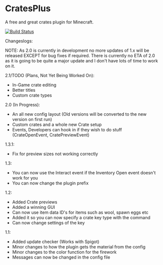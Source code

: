 CratesPlus
=====================

A free and great crates plugin for Minecraft.


[![Build Status](http://ci.connorlinfoot.com:8080/buildStatus/icon?job=BetterChat)](http://ci.connorlinfoot.com:8080/job/BetterChat/)


Changeslogs:

NOTE: As 2.0 is currently in development no more updates of 1.x will be released EXCEPT for bug fixes if required. There is currently no ETA of 2.0 as it is going to be quite a major update and I don't have lots of time to work on it.

2.1/TODO (Plans, Not Yet Being Worked On):
 - In-Game crate editing
 - Better titles
 - Custom crate types

2.0 (In Progress):
 - An all new config layout (Old versions will be converted to the new version on first run)
 - Custom crates and a whole new Crate setup
 - Events, Developers can hook in if they wish to do stuff (CrateOpenEvent, CratePreviewEvent)

1.3.1:
 - Fix for preview sizes not working correctly

1.3:
 - You can now use the Interact event if the Inventory Open event doesn't work for you
 - You can now change the plugin prefix

1.2:
 - Added Crate previews
 - Added a winning GUI
 - Can now use item data ID's for items such as wool, spawn eggs etc
 - Added it so you can now specify a crate key type with the command
 - Can now change settings of the key

1.1:
 - Added update checker (Works with Spigot)
 - Minor changes to how the plugin gets the material from the config
 - Minor changes to the color function for the firework
 - Messages can now be changed in the config file